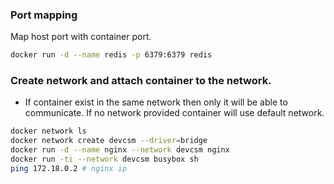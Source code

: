### Port mapping
Map host port with container port.  
```bash
docker run -d --name redis -p 6379:6379 redis
```
### Create network and attach container to the network.  
* If container exist in the same network then only it will be able to communicate. If no network provided container will use default network.
```bash
docker network ls
docker network create devcsm --driver=bridge
docker run -d --name nginx --network devcsm nginx
docker run -ti --network devcsm busybox sh
ping 172.18.0.2 # nginx ip
``` 
